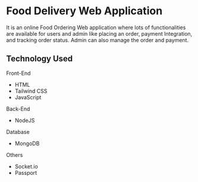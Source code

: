 # Food Delivery Web Application
It is an online Food Ordering Web application where lots of functionalities are available for users and admin like
placing an order, payment Integration, and tracking order status. Admin can also manage the order and payment.


## Technology Used
Front-End
- HTML
- Tailwind CSS
- JavaScript

Back-End
- NodeJS

Database
- MongoDB

Others
- Socket.io
- Passport
